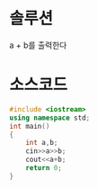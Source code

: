 # 솔루션

a + b를 출력한다



# 소스코드

```cpp
#include <iostream>
using namespace std;
int main()
{
    int a,b;
    cin>>a>>b;
    cout<<a+b;
    return 0;
}
```
